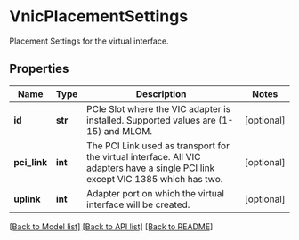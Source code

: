 # VnicPlacementSettings

Placement Settings for the virtual interface. 
## Properties
Name | Type | Description | Notes
------------ | ------------- | ------------- | -------------
**id** | **str** | PCIe Slot where the VIC adapter is installed. Supported values are (1-15) and MLOM.   | [optional] 
**pci_link** | **int** | The PCI Link used as transport for the virtual interface. All VIC adapters have a single PCI link except VIC 1385 which has two.    | [optional] 
**uplink** | **int** | Adapter port on which the virtual interface will be created.    | [optional] 

[[Back to Model list]](../README.md#documentation-for-models) [[Back to API list]](../README.md#documentation-for-api-endpoints) [[Back to README]](../README.md)


